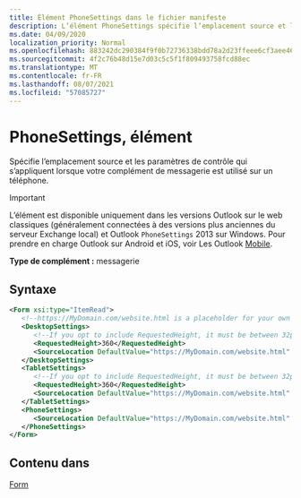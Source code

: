 ```yaml
---
title: Élément PhoneSettings dans le fichier manifeste
description: L’élément PhoneSettings spécifie l’emplacement source et les paramètres de contrôle qui s’appliquent lorsque votre module de messagerie est utilisé sur un téléphone.
ms.date: 04/09/2020
localization_priority: Normal
ms.openlocfilehash: 883242dc290384f9f0b72736338bdd78a2d23ffeee6cf3aee46d5acd970654ab
ms.sourcegitcommit: 4f2c76b48d15e7d03c5c5f1f809493758fcd88ec
ms.translationtype: MT
ms.contentlocale: fr-FR
ms.lasthandoff: 08/07/2021
ms.locfileid: "57085727"
---
```

# <a name="phonesettings-element"></a>PhoneSettings, élément

Spécifie l’emplacement source et les paramètres de contrôle qui s’appliquent lorsque votre complément de messagerie est utilisé sur un téléphone.

> [!IMPORTANT]
> L’élément est disponible uniquement dans les versions Outlook sur le web classiques (généralement connectées à des versions plus anciennes du serveur Exchange local) et Outlook `PhoneSettings` 2013 sur Windows. Pour prendre en charge Outlook sur Android et iOS, voir Les Outlook [Mobile](../../outlook/outlook-mobile-addins.md).

**Type de complément :** messagerie

## <a name="syntax"></a>Syntaxe

```XML
<Form xsi:type="ItemRead">
   <!--https://MyDomain.com/website.html is a placeholder for your own add-in website.-->
   <DesktopSettings>
      <!--If you opt to include RequestedHeight, it must be between 32px to 450px, inclusive.-->
      <RequestedHeight>360</RequestedHeight>
      <SourceLocation DefaultValue="https://MyDomain.com/website.html" />
   </DesktopSettings>
   <TabletSettings>
      <!--If you opt to include RequestedHeight, it must be between 32px to 450px, inclusive.-->
      <RequestedHeight>360</RequestedHeight>
      <SourceLocation DefaultValue="https://MyDomain.com/website.html" />
   </TabletSettings>
   <PhoneSettings>
      <SourceLocation DefaultValue="https://MyDomain.com/website.html" />
   </PhoneSettings>
</Form>
```

## <a name="contained-in"></a>Contenu dans

[Form](form.md)

